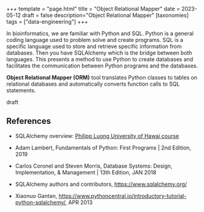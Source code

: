 +++
template = "page.html"
title = "Object Relational Mapper"
date =  2023-05-12
draft = false
description="Object Relational Mapper"
[taxonomies]
tags = ["data-engineering"]
+++

In bioinformatics, we are familiar with Python and SQL. Python is a general coding language used to problem solve and create programs. SQL is a specific language used to store and retrieve specific information from databases. Then you have SQLAlchemy which is the bridge between both languages. This presents a method to use Python to create databases and facilitates the communication between Python programs and the databases. 

**Object Relational Mapper (ORM)** tool translates Python classes to tables on relational databases and automatically converts function calls to SQL statements.
<!-- more -->


draft


## References

* SQLAlchemy overview: [Philipp Luong University of Hawai course](https://dspace.lib.hawaii.edu/server/api/core/bitstreams/f2e6187e-33d4-4293-8fdd-f96d73d21b80/content)

* Adam Lambert, Fundamentals of Python: First Programs | 2nd Edition, 2019
* Carlos Coronel and Steven Morris, Database Systems: Design, Implementation, & Management | 13th Edition, JAN 2018
* SQLAlchemy authors and contributors, https://www.sqlalchemy.org/
* Xiaonuo Gantan, https://www.pythoncentral.io/introductory-tutorial-python-sqlalchemy/, APR 2013

